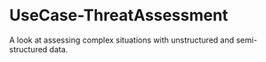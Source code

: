 # UseCase-ThreatAssessment
A look at assessing complex situations with unstructured and semi-structured data.
